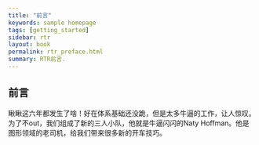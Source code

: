 ```yaml
---
title: "前言"
keywords: sample homepage
tags: [getting_started]
sidebar: rtr
layout: book
permalink: rtr_preface.html
summary: RTR前言.
---
```


## 前言

瞅瞅这六年都发生了啥！好在体系基础还没跪，但是太多牛逼的工作，让人惊叹。为了不out，我们组成了新的三人小队，他就是牛逼闪闪的Naty Hoffman。他是图形领域的老司机，给我们带来很多新的开车技巧。

